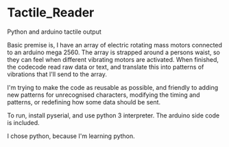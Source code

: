 # Tactile_Reader
Python and arduino tactile output 

Basic premise is, I have an array of electric rotating mass motors connected to an arduino mega 2560. 
The array is strapped around a persons waist, so they can feel when different vibrating motors are activated.
When finished, the codecode read raw data or text, and translate this into patterns of vibrations that I'll send to the array.

I'm trying to make the code as reusable as possible, and friendly to adding new patterns for unrecognised characters,
modifying the timing and patterns, or redefining how some data should be sent.

To run, install pyserial, and use python 3 interpreter.
The arduino side code is included.

I chose python, because I'm learning python. 
